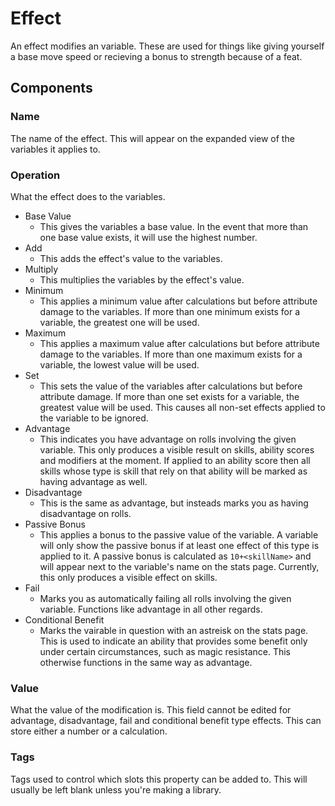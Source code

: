 # Effect
An effect modifies an variable. These are used for things like giving yourself a base move speed or recieving a bonus to strength because of a feat.
## Components
### Name
The name of the effect. This will appear on the expanded view of the variables it applies to.
### Operation
What the effect does to the variables.
* Base Value
  * This gives the variables a base value. In the event that more than one base value exists, it will use the highest number.
* Add
  * This adds the effect's value to the variables.
* Multiply
  * This multiplies the variables by the effect's value.
* Minimum
  * This applies a minimum value after calculations but before attribute damage to the variables. If more than one minimum exists for a variable, the greatest one will be used.
* Maximum
  * This applies a maximum value after calculations but before attribute damage to the variables. If more than one maximum exists for a variable, the lowest value will be used.
* Set
  * This sets the value of the variables after calculations but before attribute damage. If more than one set exists for a variable, the greatest value will be used. This causes all non-set effects applied to the variable to be ignored.
* Advantage
  * This indicates you have advantage on rolls involving the given variable. This only produces a visible result on skills, ability scores and modifiers at the moment. If applied to an ability score then all skills whose type is skill that rely on that ability will be marked as having advantage as well.
* Disadvantage
  * This is the same as advantage, but insteads marks you as having disadvantage on rolls.
* Passive Bonus
  * This applies a bonus to the passive value of the variable. A variable will only show the passive bonus if at least one effect of this type is applied to it. A passive bonus is calculated as ``10+<skillName>`` and will appear next to the variable's name on the stats page. Currently, this only produces a visible effect on skills.
* Fail
  * Marks you as automatically failing all rolls involving the given variable. Functions like advantage in all other regards.
* Conditional Benefit
  * Marks the vairable in question with an astreisk on the stats page. This is used to indicate an ability that provides some benefit only under certain circumstances, such as magic resistance. This otherwise functions in the same way as advantage.
### Value
What the value of the modification is. This field cannot be edited for advantage, disadvantage, fail and conditional benefit type effects. This can store either a number or a calculation.
### Tags
Tags used to control which slots this property can be added to. This will usually be left blank unless you're making a library.
